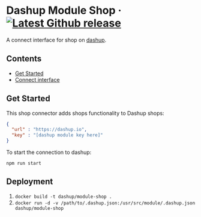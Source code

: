 Dashup Module Shop
&middot;
[![Latest Github release](https://img.shields.io/github/release/dashup/module-shop.svg)](https://github.com/dashup/module-shop/releases/latest)
=====

A connect interface for shop on [dashup](https://dashup.io).

## Contents
* [Get Started](#get-started)
* [Connect interface](#connect)

## Get Started

This shop connector adds shops functionality to Dashup shops:

```json
{
  "url" : "https://dashup.io", 
  "key" : "[dashup module key here]"
}
```

To start the connection to dashup:

`npm run start`

## Deployment

1. `docker build -t dashup/module-shop .`
2. `docker run -d -v /path/to/.dashup.json:/usr/src/module/.dashup.json dashup/module-shop`